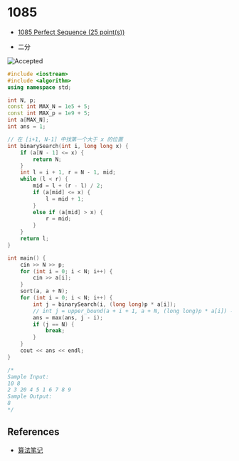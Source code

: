 # 1085

- [1085 Perfect Sequence (25 point(s))](https://pintia.cn/problem-sets/994805342720868352/problems/994805381845336064)

- 二分

![Accepted](https://i.loli.net/2019/08/31/ifbVukXoYhl2r8M.png)

```c++
#include <iostream>
#include <algorithm>
using namespace std;

int N, p;
const int MAX_N = 1e5 + 5;
const int MAX_p = 1e9 + 5;
int a[MAX_N];
int ans = 1;

// 在 [i+1, N-1] 中找第一个大于 x 的位置
int binarySearch(int i, long long x) {
	if (a[N - 1] <= x) {
		return N;
	}
	int l = i + 1, r = N - 1, mid;
	while (l < r) {
		mid = l + (r - l) / 2;
		if (a[mid] <= x) {
			l = mid + 1;
		}
		else if (a[mid] > x) {
			r = mid;
		}
	}
	return l;
}

int main() {
	cin >> N >> p;
	for (int i = 0; i < N; i++) {
		cin >> a[i];
	}
	sort(a, a + N);
	for (int i = 0; i < N; i++) {
		int j = binarySearch(i, (long long)p * a[i]);
		// int j = upper_bound(a + i + 1, a + N, (long long)p * a[i]) - a;
		ans = max(ans, j - i);
		if (j == N) {
			break;
		}
	}
	cout << ans << endl;
}

/*
Sample Input:
10 8
2 3 20 4 5 1 6 7 8 9
Sample Output:
8
*/

```

## References

- [算法笔记](https://book.douban.com/subject/26827295/)

